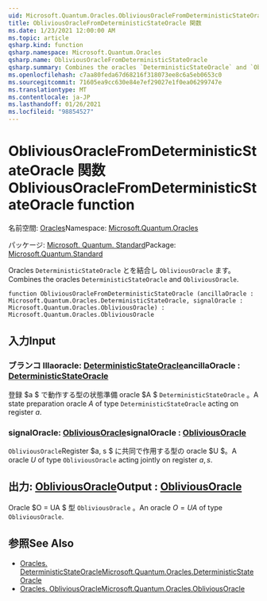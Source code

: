 ```yaml
---
uid: Microsoft.Quantum.Oracles.ObliviousOracleFromDeterministicStateOracle
title: ObliviousOracleFromDeterministicStateOracle 関数
ms.date: 1/23/2021 12:00:00 AM
ms.topic: article
qsharp.kind: function
qsharp.namespace: Microsoft.Quantum.Oracles
qsharp.name: ObliviousOracleFromDeterministicStateOracle
qsharp.summary: Combines the oracles `DeterministicStateOracle` and `ObliviousOracle`.
ms.openlocfilehash: c7aa80feda67d68216f318073ee8c6a5eb0653c0
ms.sourcegitcommit: 71605ea9cc630e84e7ef29027e1f0ea06299747e
ms.translationtype: MT
ms.contentlocale: ja-JP
ms.lasthandoff: 01/26/2021
ms.locfileid: "98854527"
---
```

# <a name="obliviousoraclefromdeterministicstateoracle-function"></a><span data-ttu-id="dc9a7-102">ObliviousOracleFromDeterministicStateOracle 関数</span><span class="sxs-lookup"><span data-stu-id="dc9a7-102">ObliviousOracleFromDeterministicStateOracle function</span></span>

<span data-ttu-id="dc9a7-103">名前空間: [Oracles](xref:Microsoft.Quantum.Oracles)</span><span class="sxs-lookup"><span data-stu-id="dc9a7-103">Namespace: [Microsoft.Quantum.Oracles](xref:Microsoft.Quantum.Oracles)</span></span>

<span data-ttu-id="dc9a7-104">パッケージ: [Microsoft. Quantum. Standard](https://nuget.org/packages/Microsoft.Quantum.Standard)</span><span class="sxs-lookup"><span data-stu-id="dc9a7-104">Package: [Microsoft.Quantum.Standard](https://nuget.org/packages/Microsoft.Quantum.Standard)</span></span>


<span data-ttu-id="dc9a7-105">Oracles `DeterministicStateOracle` とを結合し `ObliviousOracle` ます。</span><span class="sxs-lookup"><span data-stu-id="dc9a7-105">Combines the oracles `DeterministicStateOracle` and `ObliviousOracle`.</span></span>

```qsharp
function ObliviousOracleFromDeterministicStateOracle (ancillaOracle : Microsoft.Quantum.Oracles.DeterministicStateOracle, signalOracle : Microsoft.Quantum.Oracles.ObliviousOracle) : Microsoft.Quantum.Oracles.ObliviousOracle
```


## <a name="input"></a><span data-ttu-id="dc9a7-106">入力</span><span class="sxs-lookup"><span data-stu-id="dc9a7-106">Input</span></span>

### <a name="ancillaoracle--deterministicstateoracle"></a><span data-ttu-id="dc9a7-107">ブランコ Illaoracle: [DeterministicStateOracle](xref:Microsoft.Quantum.Oracles.DeterministicStateOracle)</span><span class="sxs-lookup"><span data-stu-id="dc9a7-107">ancillaOracle : [DeterministicStateOracle](xref:Microsoft.Quantum.Oracles.DeterministicStateOracle)</span></span>

<span data-ttu-id="dc9a7-108">登録 $a $ で動作する型の状態準備 oracle $A $ `DeterministicStateOracle` 。</span><span class="sxs-lookup"><span data-stu-id="dc9a7-108">A state preparation oracle $A$ of type `DeterministicStateOracle` acting on register $a$.</span></span>


### <a name="signaloracle--obliviousoracle"></a><span data-ttu-id="dc9a7-109">signalOracle: [ObliviousOracle](xref:Microsoft.Quantum.Oracles.ObliviousOracle)</span><span class="sxs-lookup"><span data-stu-id="dc9a7-109">signalOracle : [ObliviousOracle](xref:Microsoft.Quantum.Oracles.ObliviousOracle)</span></span>

<span data-ttu-id="dc9a7-110">`ObliviousOracle`Register $a, s $ に共同で作用する型の oracle $U $。</span><span class="sxs-lookup"><span data-stu-id="dc9a7-110">A oracle $U$ of type `ObliviousOracle` acting jointly on register $a,s$.</span></span>



## <a name="output--obliviousoracle"></a><span data-ttu-id="dc9a7-111">出力: [ObliviousOracle](xref:Microsoft.Quantum.Oracles.ObliviousOracle)</span><span class="sxs-lookup"><span data-stu-id="dc9a7-111">Output : [ObliviousOracle](xref:Microsoft.Quantum.Oracles.ObliviousOracle)</span></span>

<span data-ttu-id="dc9a7-112">Oracle $O = UA $ 型 `ObliviousOracle` 。</span><span class="sxs-lookup"><span data-stu-id="dc9a7-112">An oracle $O=UA$ of type `ObliviousOracle`.</span></span>

## <a name="see-also"></a><span data-ttu-id="dc9a7-113">参照</span><span class="sxs-lookup"><span data-stu-id="dc9a7-113">See Also</span></span>

- [<span data-ttu-id="dc9a7-114">Oracles. DeterministicStateOracle</span><span class="sxs-lookup"><span data-stu-id="dc9a7-114">Microsoft.Quantum.Oracles.DeterministicStateOracle</span></span>](xref:Microsoft.Quantum.Oracles.DeterministicStateOracle)
- [<span data-ttu-id="dc9a7-115">Oracles. ObliviousOracle</span><span class="sxs-lookup"><span data-stu-id="dc9a7-115">Microsoft.Quantum.Oracles.ObliviousOracle</span></span>](xref:Microsoft.Quantum.Oracles.ObliviousOracle)
